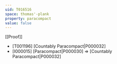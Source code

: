 ```yaml
---
uid: T016516
space: thomas'-plank
property: paracompact
value: false
---
```

[[Proof]]

* [T001196] [Countably Paracompact|P000032]
* [I000015] [Paracompact|P000030] => [Countably Paracompact|P000032]

